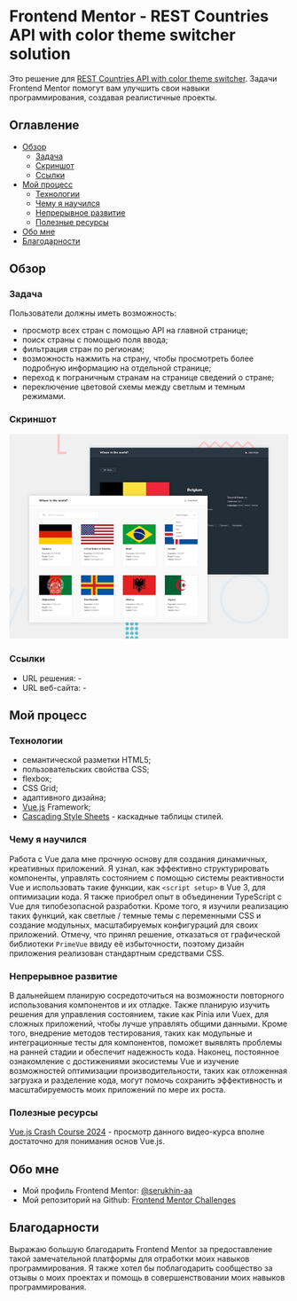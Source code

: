 # Frontend Mentor - REST Countries API with color theme switcher solution

Это решение для [REST Countries API with color theme switcher](https://www.frontendmentor.io/challenges/rest-countries-api-with-color-theme-switcher-5cacc469fec04111f7b848ca). Задачи Frontend Mentor помогут вам улучшить свои навыки программирования, создавая реалистичные проекты.

## Оглавление

- [Обзор](#обзор)
  - [Задача](#задача)
  - [Скриншот](#скриншот)
  - [Ссылки](#ссылки)
- [Мой процесс](#мой-процесс)
  - [Технологии](#технологии)
  - [Чему я научился](#чему-я-научился)
  - [Непрерывное развитие](#непрерывное-развитие)
  - [Полезные ресурсы](#полезные-ресурсы)
- [Обо мне](#обо-мне)
- [Благодарности](#благодарности)

## Обзор

### Задача

Пользователи должны иметь возможность:

- просмотр всех стран с помощью API на главной странице;
- поиск страны с помощью поля ввода;
- фильтрация стран по регионам;
- возможность нажмить на страну, чтобы просмотреть более подробную информацию на отдельной странице;
- переход к пограничным странам на странице сведений о стране;
- переключение цветовой схемы между светлым и темным режимами.

### Скриншот

![](./screenshot.jpg)

### Ссылки

- URL решения: -
- URL веб-сайта: -

## Мой процесс

### Технологии

- семантической разметки HTML5;
- пользовательских свойства CSS;
- flexbox;
- CSS Grid;
- адаптивного дизайна;
- [Vue.js](https://vuejs.org/) Framework;
- [Cascading Style Sheets](https://www.w3.org/Style/CSS/) - каскадные таблицы стилей.

### Чему я научился

Работа с Vue дала мне прочную основу для создания динамичных, креативных приложений. Я узнал, как эффективно структурировать компоненты, управлять состоянием с помощью системы реактивности Vue и использовать такие функции, как `<script setup>` в Vue 3, для оптимизации кода. Я также приобрел опыт в объединении TypeScript с Vue для типобезопасной разработки. Кроме того, я изучили реализацию таких функций, как светлые / темные темы с переменными CSS и создание модульных, масштабируемых конфигураций для своих приложений. Отмечу, что принял решение, отказаться от графической библиотеки `PrimeVue` ввиду её избыточности, поэтому дизайн приложения реализован стандартным средствами CSS.

### Непрерывное развитие

В дальнейшем планирую сосредоточиться на возможности повторного использования компонентов и их отладке. Также планирую изучить решения для управления состоянием, такие как Pinia или Vuex, для сложных приложений, чтобы лучше управлять общими данными. Кроме того, внедрение методов тестирования, таких как модульные и интеграционные тесты для компонентов, поможет выявлять проблемы на ранней стадии и обеспечит надежность кода. Наконец, постоянное ознакомление с достижениями экосистемы Vue и изучение возможностей оптимизации производительности, таких как отложенная загрузка и разделение кода, могут помочь сохранить эффективность и масштабируемость моих приложений по мере их роста.

### Полезные ресурсы

[Vue.js Crash Course 2024](https://www.youtube.com/watch?v=VeNfHj6MhgA) - просмотр данного видео-курса вполне достаточно для понимания основ Vue.js.

## Обо мне

- Мой профиль Frontend Mentor: [@serukhin-aa](https://www.frontendmentor.io/profile/serukhin-aa)
- Мой репозиторий на Github: [Frontend Mentor Сhallenges](https://github.com/serukhin-aa/frontend-mentor-challenges.git)

## Благодарности

Выражаю большую благодарить Frontend Mentor за предоставление такой замечательной платформы для отработки моих навыков программирования. Я также хотел бы поблагодарить сообщество за отзывы о моих проектах и помощь в совершенствовании моих навыков программирования.
